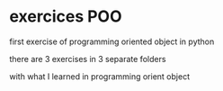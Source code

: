 # exercices POO

first exercise of programming oriented object in python 

there are 3 exercises in 3 separate folders

with what I learned in programming orient object

